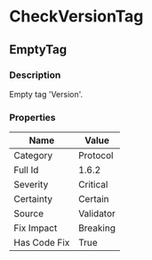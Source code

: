 ﻿---  
uid: Validator_1_6_2  
---

# CheckVersionTag

## EmptyTag

### Description

Empty tag 'Version'.

### Properties

| Name         | Value     |
| ------------ | --------- |
| Category     | Protocol  |
| Full Id      | 1.6.2     |
| Severity     | Critical  |
| Certainty    | Certain   |
| Source       | Validator |
| Fix Impact   | Breaking  |
| Has Code Fix | True      |
